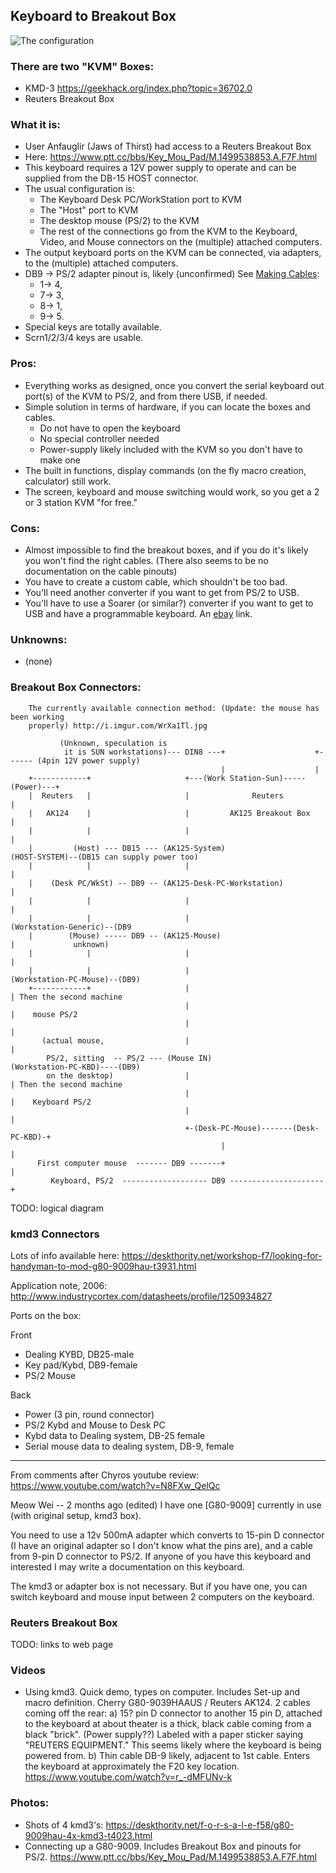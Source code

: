 ## Keyboard to Breakout Box

![The configuration](../master/images/Cherry%20G80-9009%20KVM.png "KVM connect diagram")

### There are two "KVM" Boxes:

* KMD-3		https://geekhack.org/index.php?topic=36702.0
* Reuters Breakout Box

### What it is:

* User Anfauglir (Jaws of Thirst) had access to a Reuters Breakout Box
* Here: https://www.ptt.cc/bbs/Key_Mou_Pad/M.1499538853.A.F7F.html
* This keyboard requires a 12V power supply to operate and can be supplied from
the DB-15 HOST connector.
* The usual configuration is: 
    - The Keyboard Desk PC/WorkStation port to KVM
    - The "Host" port to KVM
    - The desktop mouse (PS/2) to the KVM
    - The rest of the connections go from the KVM to the Keyboard, Video, and
    Mouse connectors on the (multiple) attached computers.
* The output keyboard ports on the KVM can be connected, via adapters, to the
(multiple) attached computers.
* DB9 -> PS/2 adapter pinout is, likely (unconfirmed) See [Making Cables](../master/making-cables.md "Cable making instructions"):
    * 1-> 4,
    * 7-> 3,
    * 8-> 1,
    * 9-> 5.  
* Special keys are totally available. 
* Scrn1/2/3/4 keys are usable. 

### Pros:
* Everything works as designed, once you convert the serial keyboard out port(s)
of the KVM to PS/2, and from there USB, if needed.
* Simple solution in terms of hardware, if you can locate the boxes and cables. 
    - Do not have to open the keyboard
    - No special controller needed
    - Power-supply likely included with the KVM so you don't have to make one
* The built in functions, display commands (on the fly macro creation,
calculator) still work.
* The screen, keyboard and mouse switching would work, so you get a 2 or 3
station KVM "for free."

### Cons:

* Almost impossible to find the breakout boxes, and if you do it's likely you
won't find the right cables. (There also seems to be no documentation on the
cable pinouts)
* You have to create a custom cable, which shouldn't be too bad.
* You'll need another converter if you want to get from PS/2 to USB. 
* You'll have to use a Soarer (or similar?) converter if you want to get to USB and have a programmable keyboard.
An [ebay](http://www.ebay.com/itm/NEW-PS-2-to-USB-Soarers-Converter-Adapter-Remapping-Macros-NKRO-Support-/282575686221) link.

### Unknowns:

* (none)

### Breakout Box Connectors:

```
    The currently available connection method: (Update: the mouse has been working
    properly) http://i.imgur.com/WrXa1Tl.jpg 

           (Unknown, speculation is
            it is SUN workstations)--- DIN8 ---+                    +------ (4pin 12V power supply)
                                               |                    |
    +------------+                     +---(Work Station-Sun)-----(Power)---+
    |  Reuters   |                     |              Reuters                |
    |   AK124    |                     |         AK125 Breakout Box          |
    |            |                     |                                     |
    |         (Host) --- DB15 --- (AK125-System)                       (HOST-SYSTEM)--(DB15 can supply power too)
    |            |                     |                                     |      
    |    (Desk PC/WkSt) -- DB9 -- (AK125-Desk-PC-Workstation)                |
    |            |                     |                                     |
    |            |                     |                           (Workstation-Generic)--(DB9
    |        (Mouse) ----- DB9 -- (AK125-Mouse)                              |             unknown)
    |            |                     |                                     |
    |            |                     |                           (Workstation-PC-Mouse)--(DB9)
    +------------+                     |                                     | Then the second machine
                                       |                                     |    mouse PS/2
                                       |                                     |
       (actual mouse,                  |                                     |
        PS/2, sitting  -- PS/2 --- (Mouse IN)                     (Workstation-PC-KBD)----(DB9)
        on the desktop)                |                                     | Then the second machine
                                       |                                     |    Keyboard PS/2
                                       |                                     |
                                       +-(Desk-PC-Mouse)-------(Desk-PC-KBD)-+
                                               |                      |
      First computer mouse  ------- DB9 -------+                      |
         Keyboard, PS/2  ------------------- DB9 ---------------------+
```

TODO: logical diagram

### kmd3 Connectors

Lots of info available here:
    https://deskthority.net/workshop-f7/looking-for-handyman-to-mod-g80-9009hau-t3931.html
   
Application note, 2006:
    http://www.industrycortex.com/datasheets/profile/1250934827
    
Ports on the box:

Front
* Dealing KYBD, DB25-male
* Key pad/Kybd, DB9-female
* PS/2 Mouse

Back
* Power (3 pin, round connector)
* PS/2 Kybd and Mouse to Desk PC
* Kybd data to Dealing system, DB-25 female
* Serial mouse data to dealing system, DB-9, female


---
From comments after Chyros youtube review:    https://www.youtube.com/watch?v=N8FXw_QelQc

Meow Wei -- 2 months ago (edited)
I have one [G80-9009] currently in use (with original setup, kmd3 box).

You need to use a 12v 500mA adapter which converts to 15-pin D connector (I have
an original adapter so I don't know what the pins are), and a cable from 9-pin D
connector to PS/2. If anyone of you have this keyboard and interested I may
write a documentation on this keyboard.

The kmd3 or adapter box is not necessary. But if you have one, you can switch
keyboard and mouse input between 2 computers on the keyboard.﻿

### Reuters Breakout Box

TODO: links to web page

### Videos

* Using kmd3. Quick demo, types on computer. Includes Set-up and macro definition. 
Cherry G80-9039HAAUS / Reuters AK124. 2 cables coming off the rear: 
    a) 15? pin D connector to another 15 pin D, attached to the keyboard at 
    about theater is a thick, black cable
    coming from a black "brick". (Power supply??) Labeled with a paper sticker saying 
    "REUTERS EQUIPMENT." This seems likely where the keyboard is being powered from.
    b) Thin cable DB-9 likely, adjacent to 1st cable. Enters the keyboard at approximately
    the F20 key location.
    https://www.youtube.com/watch?v=r_-dMFUNv-k

### Photos:

* Shots of 4 kmd3's: https://deskthority.net/f-o-r-s-a-l-e-f58/g80-9009hau-4x-kmd3-t4023.html
* Connecting up a G80-9009. Includes Breakout Box and pinouts for PS/2. https://www.ptt.cc/bbs/Key_Mou_Pad/M.1499538853.A.F7F.html
